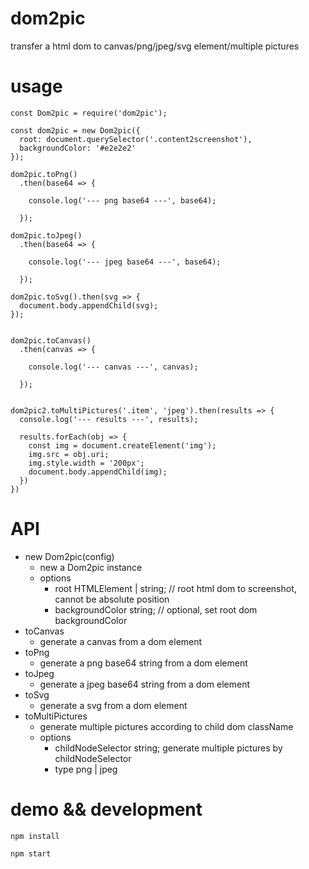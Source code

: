 # dom2pic
transfer a html dom to canvas/png/jpeg/svg element/multiple pictures

# usage

```
const Dom2pic = require('dom2pic');

const dom2pic = new Dom2pic({
  root: document.querySelector('.content2screenshot'),
  backgroundColor: '#e2e2e2'
});

dom2pic.toPng()
  .then(base64 => {

    console.log('--- png base64 ---', base64);

  });

dom2pic.toJpeg()
  .then(base64 => {

    console.log('--- jpeg base64 ---', base64);

  });

dom2pic.toSvg().then(svg => {
  document.body.appendChild(svg);
});


dom2pic.toCanvas()
  .then(canvas => {

    console.log('--- canvas ---', canvas);

  });


dom2pic2.toMultiPictures('.item', 'jpeg').then(results => {
  console.log('--- results ---', results);

  results.forEach(obj => {
    const img = document.createElement('img');
    img.src = obj.uri;
    img.style.width = '200px';
    document.body.appendChild(img);
  })
})

```

# API 
* new Dom2pic(config)
  * new a Dom2pic instance
  * options
    * root
      HTMLElement | string; // root html dom to screenshot, cannot be absolute position
    * backgroundColor 
      string; // optional, set root dom backgroundColor
* toCanvas
  * generate a canvas from a dom element
* toPng
  * generate a png base64 string from a dom element
* toJpeg
  * generate a jpeg base64 string from a dom element
* toSvg
  * generate a svg from a dom element
* toMultiPictures
  * generate multiple pictures according to child dom className
  * options
    * childNodeSelector 
      string; generate multiple pictures by childNodeSelector
    * type 
      png | jpeg

# demo && development
```
npm install

npm start
```